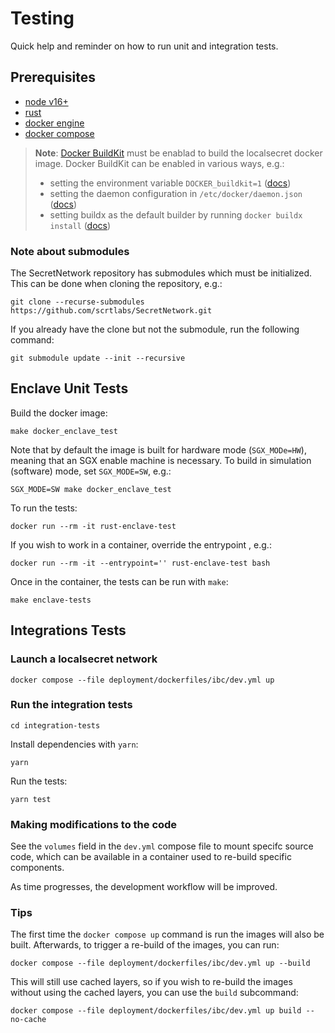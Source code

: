 # Testing
Quick help and reminder on how to run unit and integration tests.

## Prerequisites
* [node v16+](https://nodejs.org)
* [rust](https://www.rust-lang.org/tools/install)
* [docker engine](https://docs.docker.com/engine/install/ubuntu/)
* [docker compose](https://docs.docker.com/compose/install/linux/#install-using-the-repository)

> **Note**: [Docker BuildKit][buildkit] must be enablad to build the
localsecret docker image. Docker BuildKit can be enabled in various ways,
e.g.:
>
> * setting the environment variable `DOCKER_buildkit=1` ([docs][buildkit])
> * setting the daemon configuration in `/etc/docker/daemon.json` ([docs][buildkit])
> * setting buildx as the default builder by running `docker buildx install` ([docs][buildx])

### Note about submodules
The SecretNetwork repository has submodules which must be initialized. This
can be done when cloning the repository, e.g.:

```console
git clone --recurse-submodules https://github.com/scrtlabs/SecretNetwork.git
```

If you already have the clone but not the submodule, run the following
command:

```console
git submodule update --init --recursive
```

## Enclave Unit Tests
Build the docker image:

```console
make docker_enclave_test
```

Note that by default the image is built for hardware mode (`SGX_MODe=HW`),
meaning that an SGX enable machine is necessary. To build in simulation
(software) mode, set `SGX_MODE=SW`, e.g.:


```console
SGX_MODE=SW make docker_enclave_test
```

To run the tests:

```console
docker run --rm -it rust-enclave-test
```

If you wish to work in a container, override the entrypoint , e.g.:

```console
docker run --rm -it --entrypoint='' rust-enclave-test bash
```

Once in the container, the tests can be run with `make`:

```console
make enclave-tests
```

## Integrations Tests

### Launch a localsecret network

```console
docker compose --file deployment/dockerfiles/ibc/dev.yml up
```

### Run the integration tests

```console
cd integration-tests
```

Install dependencies with `yarn`:

```console
yarn
```

Run the tests:

```console
yarn test
```

### Making modifications to the code
See the `volumes` field in the `dev.yml` compose file to mount specifc source code,
which can be available in a container used to re-build specific components.

As time progresses, the development workflow will be improved.

### Tips
The first time the `docker compose up` command is run the images will
also be built. Afterwards, to trigger a re-build of the images, you can run:

```console
docker compose --file deployment/dockerfiles/ibc/dev.yml up --build
```

This will still use cached layers, so if you wish to re-build the images without using
the cached layers, you can use the `build` subcommand:

```console
docker compose --file deployment/dockerfiles/ibc/dev.yml up build --no-cache
```

[buildkit]: https://docs.docker.com/build/buildkit/#getting-started
[buildx]: https://docs.docker.com/build/buildx/install/#set-buildx-as-the-default-builder
